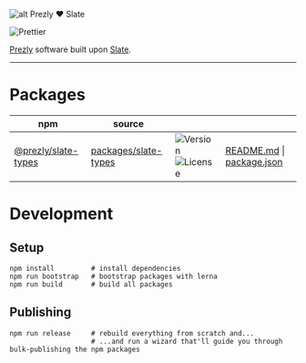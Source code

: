 ![alt Prezly ❤️ Slate](https://cdn.uc.assets.prezly.com/b9c8de97-cc75-4780-baa0-c9d9ac4c7c09/prezly-slate.png)

![Prettier](https://github.com/prezly/slate/workflows/Prettier/badge.svg)

[Prezly](https://www.prezly.com/) software built upon [Slate](http://slatejs.org/).

---

# Packages

| npm                                                              | source                                                                                   |                                                                                                                             |                                                                                                  |
| ---------------------------------------------------------------- | ---------------------------------------------------------------------------------------- | --------------------------------------------------------------------------------------------------------------------------- | ------------------------------------------------------------------------------------------------ |
| [@prezly/slate-types](https://www.npmjs.com/package/@prezly/sdk) | [packages/slate-types](https://github.com/prezly/slate/tree/master/packages/slate-types) | ![Version](https://img.shields.io/github/package-json/v/prezly/slate) ![License](https://img.shields.io/npm/l/prezly/slate) | [README.md](packages/slate-types/README.md) \| [package.json](packages/slate-types/package.json) |

# Development

## Setup

```Shell
npm install         # install dependencies
npm run bootstrap   # bootstrap packages with lerna
npm run build       # build all packages
```

## Publishing

```Shell
npm run release     # rebuild everything from scratch and...
                    # ...and run a wizard that'll guide you through bulk-publishing the npm packages
```
